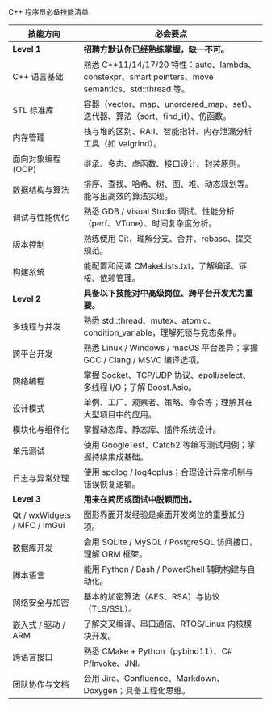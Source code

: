 C++ 程序员必备技能清单



技能方向 | 必会要点
-- | --
**Level 1** | **招聘方默认你已经熟练掌握，缺一不可。**
C++ 语言基础 | 熟悉 C++11/14/17/20 特性：auto、lambda、constexpr、smart pointers、move semantics、std::thread 等。
STL 标准库 | 容器（vector、map、unordered_map、set）、迭代器、算法（sort、find_if）、仿函数。
内存管理 | 栈与堆的区别、RAII、智能指针、内存泄漏分析工具（如 Valgrind）。
面向对象编程 (OOP) | 继承、多态、虚函数、接口设计、封装原则。
数据结构与算法 | 排序、查找、哈希、树、图、堆、动态规划等。能写出高效的算法实现。
调试与性能优化 | 熟悉 GDB / Visual Studio 调试、性能分析（perf、VTune）、时间复杂度分析。
版本控制 | 熟练使用 Git，理解分支、合并、rebase、提交规范。
构建系统 | 能配置和阅读 CMakeLists.txt，了解编译、链接、依赖管理。
**Level 2** | **具备以下技能对中高级岗位、跨平台开发尤为重要。**
多线程与并发 | 熟悉 std::thread、mutex、atomic、condition_variable，理解死锁与竞态条件。
跨平台开发 | 熟悉 Linux / Windows / macOS 平台差异；掌握 GCC / Clang / MSVC 编译选项。
网络编程 | 掌握 Socket、TCP/UDP 协议、epoll/select、多线程 I/O；了解 Boost.Asio。
设计模式 | 单例、工厂、观察者、策略、命令等；理解其在大型项目中的应用。
模块化与组件化 | 掌握动态库、静态库、插件系统设计。
单元测试 | 使用 GoogleTest、Catch2 等编写测试用例；掌握持续集成基础。
日志与异常处理 | 使用 spdlog / log4cplus；合理设计异常机制与错误恢复逻辑。
**Level 3** | **用来在简历或面试中脱颖而出。**
Qt / wxWidgets / MFC / ImGui | 图形界面开发经验是桌面开发岗位的重要加分项。
数据库开发 | 会用 SQLite / MySQL / PostgreSQL 访问接口，理解 ORM 框架。
脚本语言 | 能用 Python / Bash / PowerShell 辅助构建与自动化。
网络安全与加密 | 基本的加密算法（AES、RSA）与协议（TLS/SSL）。
嵌入式 / 驱动 / ARM | 了解交叉编译、串口通信、RTOS/Linux 内核模块开发。
跨语言接口 | 熟悉 CMake + Python（pybind11）、C# P/Invoke、JNI。
团队协作与文档 | 会用 Jira、Confluence、Markdown、Doxygen；具备工程化思维。